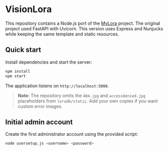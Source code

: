 # VisionLora

This repository contains a Node.js port of the [MyLora](https://github.com/AsaTyr2018/MyLora) project.  The original project used FastAPI with Uvicorn.  This version uses Express and Nunjucks while keeping the same template and static resources.

## Quick start

Install dependencies and start the server:

```bash
npm install
npm start
```

The application listens on `http://localhost:5000`.

> **Note**: The repository omits the `404.jpg` and `accessdenied.jpg` placeholders from `loradb/static`. Add your own copies if you want custom error images.

## Initial admin account

Create the first administrator account using the provided script:

```bash
node usersetup.js <username> <password>
```
